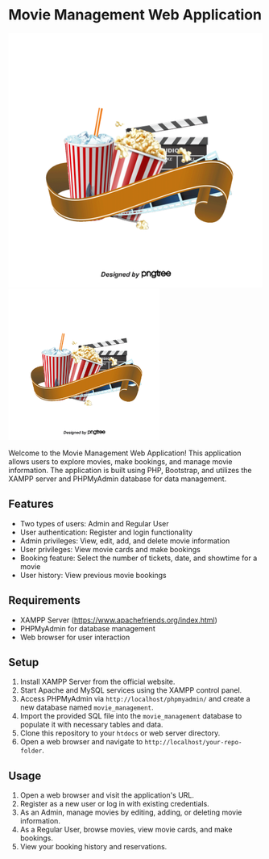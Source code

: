 # Movie Management Web Application

![Screenshot](/resource/cinema.png)
<img src="/resource/cinema.png" alt="Screenshot" width="300"/>

Welcome to the Movie Management Web Application! This application allows users to explore movies, make bookings, and manage movie information. The application is built using PHP, Bootstrap, and utilizes the XAMPP server and PHPMyAdmin database for data management.

## Features

- Two types of users: Admin and Regular User
- User authentication: Register and login functionality
- Admin privileges: View, edit, add, and delete movie information
- User privileges: View movie cards and make bookings
- Booking feature: Select the number of tickets, date, and showtime for a movie
- User history: View previous movie bookings

## Requirements

- XAMPP Server (https://www.apachefriends.org/index.html)
- PHPMyAdmin for database management
- Web browser for user interaction

## Setup

1. Install XAMPP Server from the official website.
2. Start Apache and MySQL services using the XAMPP control panel.
3. Access PHPMyAdmin via `http://localhost/phpmyadmin/` and create a new database named `movie_management`.
4. Import the provided SQL file into the `movie_management` database to populate it with necessary tables and data.
5. Clone this repository to your `htdocs` or web server directory.
6. Open a web browser and navigate to `http://localhost/your-repo-folder`.

## Usage

1. Open a web browser and visit the application's URL.
2. Register as a new user or log in with existing credentials.
3. As an Admin, manage movies by editing, adding, or deleting movie information.
4. As a Regular User, browse movies, view movie cards, and make bookings.
5. View your booking history and reservations.

